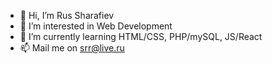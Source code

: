 - 👋 Hi, I’m Rus Sharafiev
- 👀 I’m interested in Web Development
- 🌱 I’m currently learning HTML/CSS, PHP/mySQL, JS/React
- 📫 Mail me on srr@live.ru
